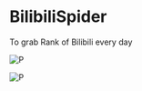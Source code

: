 # BilibiliSpider
To grab Rank of Bilibili every day

![P](https://github.com/MoonLightMadness/BilibiliSpider/Total_Flow.png)

![P](https://github.com/MoonLightMadness/BilibiliSpider/Class_Flow.png)

